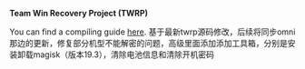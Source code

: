 **Team Win Recovery Project (TWRP)**

You can find a compiling guide [here](http://forum.xda-developers.com/showthread.php?t=1943625 "Guide").
基于最新twrp源码修改，后续将同步omni那边的更新，修复部分机型不能解密的问题，高级里面添加添加工具箱，分别是安装卸载magisk（版本19.3），清除电池信息和清除开机密码
